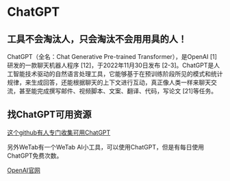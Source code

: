 # ChatGPT

## **工具不会淘汰人，只会淘汰不会用用具的人！**



ChatGPT（全名：Chat Generative Pre-trained Transformer），是OpenAI [1]研发的一款聊天机器人程序 [12]，于2022年11月30日发布 [2-3]。ChatGPT是人工智能技术驱动的自然语言处理工具，它能够基于在预训练阶段所见的模式和统计规律，来生成回答，还能根据聊天的上下文进行互动，真正像人类一样来聊天交流，甚至能完成撰写邮件、视频脚本、文案、翻译、代码，写论文 [21]等任务。



## 找ChatGPT可用资源

[这个github有人专门收集可用ChatGPT](https://github.com/xx025/carrot)

另外WeTab有一个WeTab AI小工具，可以使用ChatGPT，但是有每日使用ChatGPT免费次数。

[OpenAI官网](https://openai.com/)
